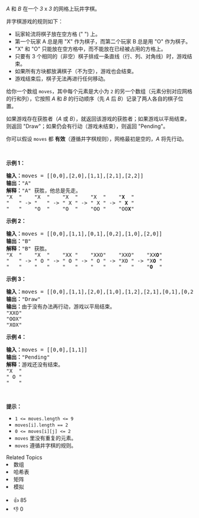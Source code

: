 <p><em>A</em> 和&nbsp;<em>B</em>&nbsp;在一个&nbsp;<em>3</em>&nbsp;x&nbsp;<em>3</em>&nbsp;的网格上玩井字棋。</p>

<p>井字棋游戏的规则如下：</p>

<ul> 
 <li>玩家轮流将棋子放在空方格 (" ") 上。</li> 
 <li>第一个玩家 A 总是用&nbsp;"X" 作为棋子，而第二个玩家 B 总是用 "O" 作为棋子。</li> 
 <li>"X" 和 "O" 只能放在空方格中，而不能放在已经被占用的方格上。</li> 
 <li>只要有 3 个相同的（非空）棋子排成一条直线（行、列、对角线）时，游戏结束。</li> 
 <li>如果所有方块都放满棋子（不为空），游戏也会结束。</li> 
 <li>游戏结束后，棋子无法再进行任何移动。</li> 
</ul>

<p>给你一个数组 <code>moves</code>，其中每个元素是大小为 <code>2</code> 的另一个数组（元素分别对应网格的行和列），它按照 <em>A</em> 和 <em>B</em> 的行动顺序（先 <em>A</em> 后 <em>B</em>）记录了两人各自的棋子位置。</p>

<p>如果游戏存在获胜者（<em>A</em> 或 <em>B</em>），就返回该游戏的获胜者；如果游戏以平局结束，则返回 "Draw"；如果仍会有行动（游戏未结束），则返回 "Pending"。</p>

<p>你可以假设&nbsp;<code>moves</code>&nbsp;都 <strong>有效</strong>（遵循井字棋规则），网格最初是空的，<em>A</em> 将先行动。</p>

<p>&nbsp;</p>

<p><strong>示例 1：</strong></p>

<pre><strong>输入：</strong>moves = [[0,0],[2,0],[1,1],[2,1],[2,2]]
<strong>输出：</strong>"A"
<strong>解释：</strong>"A" 获胜，他总是先走。
"X  "    "X  "    "X  "    "X  "    "<strong>X</strong>  "
"   " -&gt; "   " -&gt; " X " -&gt; " X " -&gt; " <strong>X</strong> "
"   "    "O  "    "O  "    "OO "    "OO<strong>X</strong>"
</pre>

<p><strong>示例 2：</strong></p>

<pre><strong>输入：</strong>moves = [[0,0],[1,1],[0,1],[0,2],[1,0],[2,0]]
<strong>输出：</strong>"B"
<strong>解释：</strong>"B" 获胜。
"X  "    "X  "    "XX "    "XXO"    "XXO"    "XX<strong>O</strong>"
"   " -&gt; " O " -&gt; " O " -&gt; " O " -&gt; "XO " -&gt; "X<strong>O</strong> " 
"   "    "   "    "   "    "   "    "   "    "<strong>O</strong>  "
</pre>

<p><strong>示例 3：</strong></p>

<pre><strong>输入：</strong>moves = [[0,0],[1,1],[2,0],[1,0],[1,2],[2,1],[0,1],[0,2],[2,2]]
<strong>输出：</strong>"Draw"
<strong>输出：</strong>由于没有办法再行动，游戏以平局结束。
"XXO"
"OOX"
"XOX"
</pre>

<p><strong>示例 4：</strong></p>

<pre><strong>输入：</strong>moves = [[0,0],[1,1]]
<strong>输出：</strong>"Pending"
<strong>解释：</strong>游戏还没有结束。
"X  "
" O "
"   "
</pre>

<p>&nbsp;</p>

<p><strong>提示：</strong></p>

<ul> 
 <li><code>1 &lt;= moves.length &lt;= 9</code></li> 
 <li><code>moves[i].length == 2</code></li> 
 <li><code>0 &lt;= moves[i][j] &lt;= 2</code></li> 
 <li><code>moves</code>&nbsp;里没有重复的元素。</li> 
 <li><code>moves</code> 遵循井字棋的规则。</li> 
</ul>

<div><div>Related Topics</div><div><li>数组</li><li>哈希表</li><li>矩阵</li><li>模拟</li></div></div><br><div><li>👍 85</li><li>👎 0</li></div>